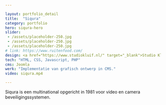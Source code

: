 ```yaml
---

layout: portfolio_detail
title:  "Siqura"
category: portfolio
hero: siqura-hero
slider: 
 - /assets/placeholder-250.jpg
 - /assets/placeholder-250.jpg
 - /assets/placeholder-250.jpg
# link: https://www.ruitenfood.com/
design: <a href="https://www.studiokluif.nl/" target="_blank">Studio Kluif</a>
tech: "HTML, CSS, Javascript, PHP"
cms: Joomla
werk: "Implementatie van grafisch ontwerp in CMS."
video: siqura.mp4

---
```


Siqura is een multinational opgericht in 1981 voor video en camera beveiligingssystemen.
